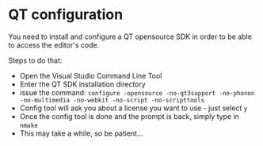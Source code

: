 # QT configuration #

You need to install and configure a QT opensource SDK in order to be able to access the editor's code.

Steps to do that:

  * Open the Visual Studio Command Line Tool
  * Enter the QT SDK installation directory
  * issue the command: `configure -opensource -no-qt3support -no-phonon -no-multimedia -no-webkit -no-script -no-scripttools`
  * Config tool will ask you about a license you want to use - just select `y`
  * Once the config tool is done and the prompt is back, simply type in `nmake`
  * This may take a while, so be patient...